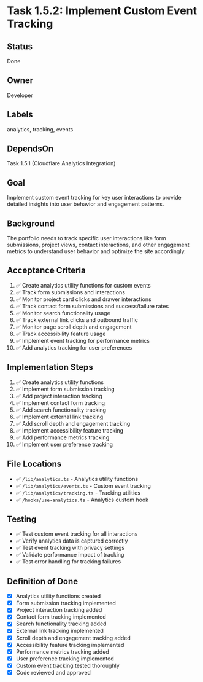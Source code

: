 # Task 1.5.2: Implement Custom Event Tracking

## Status
Done

## Owner
Developer

## Labels
analytics, tracking, events

## DependsOn
Task 1.5.1 (Cloudflare Analytics Integration)

## Goal
Implement custom event tracking for key user interactions to provide detailed insights into user behavior and engagement patterns.

## Background
The portfolio needs to track specific user interactions like form submissions, project views, contact interactions, and other engagement metrics to understand user behavior and optimize the site accordingly.

## Acceptance Criteria
1. ✅ Create analytics utility functions for custom events
2. ✅ Track form submissions and interactions
3. ✅ Monitor project card clicks and drawer interactions
4. ✅ Track contact form submissions and success/failure rates
5. ✅ Monitor search functionality usage
6. ✅ Track external link clicks and outbound traffic
7. ✅ Monitor page scroll depth and engagement
8. ✅ Track accessibility feature usage
9. ✅ Implement event tracking for performance metrics
10. ✅ Add analytics tracking for user preferences

## Implementation Steps
1. ✅ Create analytics utility functions
2. ✅ Implement form submission tracking
3. ✅ Add project interaction tracking
4. ✅ Implement contact form tracking
5. ✅ Add search functionality tracking
6. ✅ Implement external link tracking
7. ✅ Add scroll depth and engagement tracking
8. ✅ Implement accessibility feature tracking
9. ✅ Add performance metrics tracking
10. ✅ Implement user preference tracking

## File Locations
- ✅ `/lib/analytics.ts` - Analytics utility functions
- ✅ `/lib/analytics/events.ts` - Custom event tracking
- ✅ `/lib/analytics/tracking.ts` - Tracking utilities
- ✅ `/hooks/use-analytics.ts` - Analytics custom hook

## Testing
- ✅ Test custom event tracking for all interactions
- ✅ Verify analytics data is captured correctly
- ✅ Test event tracking with privacy settings
- ✅ Validate performance impact of tracking
- ✅ Test error handling for tracking failures

## Definition of Done
- [x] Analytics utility functions created
- [x] Form submission tracking implemented
- [x] Project interaction tracking added
- [x] Contact form tracking implemented
- [x] Search functionality tracking added
- [x] External link tracking implemented
- [x] Scroll depth and engagement tracking added
- [x] Accessibility feature tracking implemented
- [x] Performance metrics tracking added
- [x] User preference tracking implemented
- [x] Custom event tracking tested thoroughly
- [x] Code reviewed and approved 